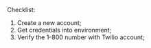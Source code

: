 Checklist:

1. Create a new account;
2. Get credentials into environment;
3. Verify the 1-800 number with Twilio account;
